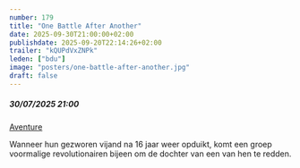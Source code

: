 ```yaml
---
number: 179
title: "One Battle After Another"
date: 2025-09-30T21:00:00+02:00
publishdate: 2025-09-20T22:14:26+02:00
trailer: "kQUPdVxZNPk"
leden: ["bdu"]
image: "posters/one-battle-after-another.jpg"
draft: false
---
```


##### 30/07/2025 21:00

[Aventure](https://cinema-aventure.be/catalogue/movie/?E365966E-CF56-8B69-C2DB-30F5D35206E6)

Wanneer hun gezworen vijand na 16 jaar weer opduikt, komt een groep voormalige revolutionairen bijeen om de dochter van een van hen te redden.
<!--more-->
